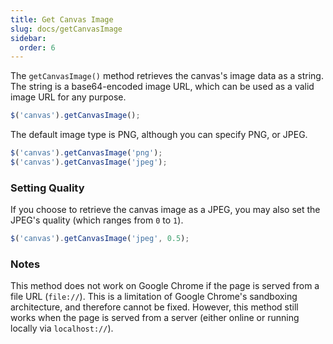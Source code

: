 ```yaml
---
title: Get Canvas Image
slug: docs/getCanvasImage
sidebar:
  order: 6
---
```


The `getCanvasImage()` method retrieves the canvas's image data as a string. The string is a base64-encoded image URL, which can be used as a valid image URL for any purpose.

```js
$('canvas').getCanvasImage();
```

The default image type is PNG, although you can specify PNG, or JPEG.

```js
$('canvas').getCanvasImage('png');
$('canvas').getCanvasImage('jpeg');
```

### Setting Quality

If you choose to retrieve the canvas image as a JPEG, you may also set the JPEG's quality (which ranges from `0` to `1`).

```js
$('canvas').getCanvasImage('jpeg', 0.5);
```

### Notes

This method does not work on Google Chrome if the page is served from a file URL (`file://`). This is a limitation of Google Chrome's sandboxing architecture, and therefore cannot be fixed. However, this method still works when the page is served from a server (either online or running locally via `localhost://`).
